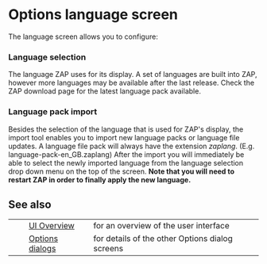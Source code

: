 # Options language screen #

The language screen allows you to configure:

### Language selection ###

The language ZAP uses for its display.
A set of languages are built into ZAP, however more languages may be available after the last release.
Check the ZAP download page for the latest language pack available.


### Language pack import ###

Besides the selection of the language that is used for ZAP's display, the import tool enables you to import new language packs or language file updates. A language file pack will always have the extension *zaplang*. (E.g. language-pack-en\_GB.zaplang)
After the import you will immediately be able to select the newly imported language from the language selection drop down menu on the top of the screen.
**Note that you will need to restart ZAP in order to finally apply the new language.**

## See also ##

<table> 
 <tbody>
  <tr>
   <td>&nbsp;&nbsp;&nbsp;&nbsp;</td>
   <td> <a href="HelpUiOverview" rel="nofollow">UI Overview</a></td>
   <td>for an overview of the user interface</td>
  </tr> 
  <tr>
   <td>&nbsp;&nbsp;&nbsp;&nbsp;</td>
   <td> <a href="HelpUiDialogsOptionsOptions" rel="nofollow">Options dialogs</a></td>
   <td>for details of the other Options dialog screens</td>
  </tr> 
 </tbody>
</table>